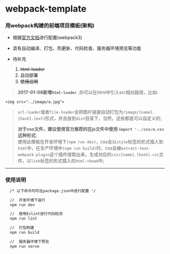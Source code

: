 # webpack-template

### 用webpack构建的前端项目模板(架构)

* 根据[官方文档](https://doc.webpack-china.org/)进行配置(webpack3)

* 具有自动编译、打包、热更新、代码检查、服务器环境预览等功能

* 待补充
  1.  ~~html-loader~~
  2.  自动部署
  3.  ~~使用说明~~

> **2017-01-08新增`html-loader`** ,你可以在html中引入src相对路径，比如:

```
<img src="../image/a.jpg">
```
> `url-loader`或者`file-loader`会把图片链接自动打包为`/image/[name].[hash].[ext]`形式，并且放到`dist`目录下，当然，这些都是可以自定义的;

>**对于css文件，建议使用官方推荐的在js文件中使用 `import '../css/a.css`  这种形式**; </br>
使用此模板在开发环境下`(npm run dev)`，css会以`style`标签的形式插入到`html`中，在生产环境中`(npm run build)`时，css会被`extract-text-webpack-plugin`这个插件提取出来，生成对应的`css/[name].[hash].css`文件，以`link`标签的形式插入的`html->head`中;

---

### 使用说明  

```bash
  /* 以下命令均可在package.json中进行配置 */

  //  开发环境下运行
  npm run dev

  //  使用Eslint进行代码检测
  npm run lint

  //  打包构建
  npm run build

  //  服务器环境下预览
  npm run serve
```


